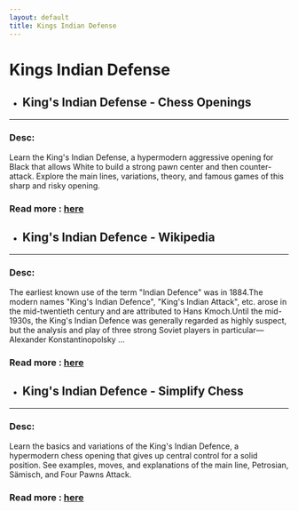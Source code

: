 ```yaml
---
layout: default
title: Kings Indian Defense
---
```

# Kings Indian Defense
- ## **King's Indian Defense - Chess Openings** 

---
### Desc: 
 Learn the King's Indian Defense, a hypermodern aggressive opening for Black that allows White to build a strong pawn center and then counter-attack. Explore the main lines, variations, theory, and famous games of this sharp and risky opening. 
### Read more : [here](https://www.chess.com/openings/Kings-Indian-Defense) 
- ## **King's Indian Defence - Wikipedia** 

---
### Desc: 
 The earliest known use of the term "Indian Defence" was in 1884.The modern names "King's Indian Defence", "King's Indian Attack", etc. arose in the mid-twentieth century and are attributed to Hans Kmoch.Until the mid-1930s, the King's Indian Defence was generally regarded as highly suspect, but the analysis and play of three strong Soviet players in particular—Alexander Konstantinopolsky ... 
### Read more : [here](https://en.wikipedia.org/wiki/King's_Indian_Defence) 
- ## **King's Indian Defence - Simplify Chess** 

---
### Desc: 
 Learn the basics and variations of the King's Indian Defence, a hypermodern chess opening that gives up central control for a solid position. See examples, moves, and explanations of the main line, Petrosian, Sämisch, and Four Pawns Attack. 
### Read more : [here](https://simplifychess.com/kings-indian-defense/index.html) 


